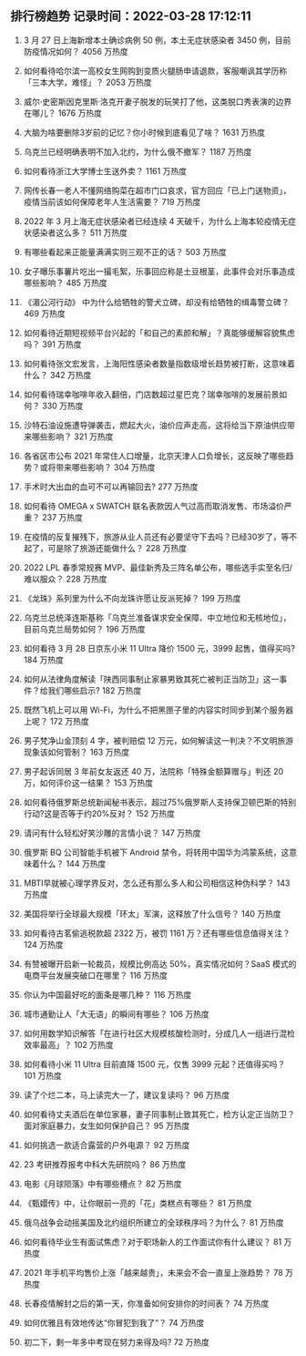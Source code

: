 
## 排行榜趋势 记录时间：2022-03-28 17:12:11
  
  1. 3 月 27 日上海新增本土确诊病例 50 例，本土无症状感染者 3450 例，目前防疫情况如何？ 4056 万热度
    
  2. 如何看待哈尔滨一高校女生网购到变质火腿肠申请退款，客服嘲讽其学历称「三本大学，难怪」？ 2053 万热度
    
  3. 威尔·史密斯因克里斯·洛克开妻子脱发的玩笑打了他，这类脱口秀表演的边界在哪儿？ 1676 万热度
    
  4. 大脑为啥要删除3岁前的记忆？你小时候到底看见了啥？ 1631 万热度
    
  5. 乌克兰已经明确表明不加入北约，为什么俄不撤军？ 1187 万热度
    
  6. 如何看待浙江大学博士生送外卖？ 1161 万热度
    
  7. 网传长春一老人不懂网络购菜在超市门口哀求，官方回应「已上门送物资」，疫情当前该如何保障老年人生活需要？ 719 万热度
    
  8. 2022 年 3 月上海无症状感染者已经连续 4 天破千，为什么上海本轮疫情无症状感染者这么多？ 511 万热度
    
  9. 有哪些看起来正能量满满实则三观不正的话？ 503 万热度
    
  10. 女子曝乐事薯片吃出一撮毛絮，乐事回应称是土豆根茎，此事件会对乐事造成哪些影响？ 485 万热度
    
  11. 《湄公河行动》 中为什么给牺牲的警犬立碑，却没有给牺牲的缉毒警立碑？ 469 万热度
    
  12. 如何看待近期短视频平台兴起的「和自己的素颜和解」？真能够缓解容貌焦虑吗？ 391 万热度
    
  13. 如何看待张文宏发言，上海阳性感染者数量指数级增长趋势被打断，这意味着什么？ 342 万热度
    
  14. 如何看待瑞幸咖啡年收入翻倍，门店数超过星巴克？瑞幸咖啡的发展前景如何？ 330 万热度
    
  15. 沙特石油设施遭导弹袭击，燃起大火，油价应声走高，这将给当下原油供应带来哪些影响？ 321 万热度
    
  16. 各省区市公布 2021 年常住人口增量，北京天津人口负增长，这反映了哪些趋势？或将带来哪些影响？ 304 万热度
    
  17. 手术时大出血的血可不可以再输回去? 277 万热度
    
  18. 如何看待 OMEGA x SWATCH 联名表款因人气过高而取消发售、市场溢价严重？ 237 万热度
    
  19. 在疫情的反复摧残下，旅游从业人员还有必要坚守下去吗？已经30岁了，等不起了，可是除了旅游还能做什么？ 228 万热度
    
  20. 2022 LPL 春季常规赛 MVP、最佳新秀及三阵名单公布，哪些选手实至名归/难以服众？ 228 万热度
    
  21. 《龙珠》系列里为什么不向龙珠许愿让反派死掉？ 199 万热度
    
  22. 乌克兰总统泽连斯基称「乌克兰准备谋求安全保障、中立地位和无核地位」，目前乌克兰局势如何？ 196 万热度
    
  23. 如何看待 3 月 28 日京东小米 11 Ultra 降价 1500 元，3999 起售，值得买吗? 184 万热度
    
  24. 如何从法律角度解读「陕西同事制止家暴男致其死亡被判正当防卫」这一事件？给我们哪些启示? 182 万热度
    
  25. 既然飞机上可以用 Wi-Fi，为什么不把黑匣子里的内容实时同步到某个服务器上呢？ 172 万热度
    
  26. 男子梵净山金顶刻 4 字，被判赔偿 12 万元，如何解读这一判决？不文明旅游现象该如何管制？ 163 万热度
    
  27. 男子起诉同居 3 年前女友返还 40 万，法院称「特殊金额算赠与」判还 20 万，如何评价这一结果？ 153 万热度
    
  28. 如何看待俄罗斯总统新闻秘书表示，超过75%俄罗斯人支持保卫顿巴斯的特别行动?这是否等于约20%反对？ 152 万热度
    
  29. 请问有什么轻松好笑沙雕的言情小说？ 147 万热度
    
  30. 俄罗斯 BQ 公司智能手机被下 Android 禁令，将转用中国华为鸿蒙系统，这意味着什么？ 144 万热度
    
  31. MBTI早就被心理学界反对，怎么还有那么多人和公司相信这种伪科学？ 143 万热度
    
  32. 美国将举行全球最大规模「环太」军演，这释放了什么信号？ 140 万热度
    
  33. 如何看待古茗偷逃税款超 2322 万，被罚 1161 万？还有哪些信息值得关注？ 124 万热度
    
  34. 有赞被曝开启新一轮裁员，规模比例高达 50%，真实情况如何？SaaS 模式的电商平台发展突破口在哪里？ 116 万热度
    
  35. 你认为中国最好吃的面条是哪几种？ 116 万热度
    
  36. 城市通勤让人「大无语」的瞬间有哪些？ 106 万热度
    
  37. 如何用数学知识解答「在进行社区大规模核酸检测时，分成几人一组进行混检效率最高」？ 102 万热度
    
  38. 如何看待小米 11 Ultra 目前直降 1500 元，仅售 3999 元起？还值得买吗？ 101 万热度
    
  39. 读了个烂二本，马上读完大一了，建议复读吗？ 96 万热度
    
  40. 如何看待丈夫酒后在单位家暴，妻子同事制止致其死亡，检方认定正当防卫？面对家庭暴力，女生如何保护自己？ 95 万热度
    
  41. 如何挑选一款适合露营的户外电源？ 92 万热度
    
  42. 23 考研推荐报考中科大先研院吗？ 86 万热度
    
  43. 电影《月球陨落》中有哪些槽点？ 82 万热度
    
  44. 《甄嬛传》中，让你眼前一亮的「花」类糕点有哪些？ 81 万热度
    
  45. 俄乌战争会动摇美国及北约组织所建立的全球秩序吗？为什么？ 81 万热度
    
  46. 如何看待毕业生有面试焦虑？对于职场新人的工作面试你有什么建议？ 81 万热度
    
  47. 2021 年手机平均售价上涨「越来越贵」，未来会不会一直呈上涨趋势？ 78 万热度
    
  48. 长春疫情解封之后的第一天，你准备如何安排你的时间表？ 74 万热度
    
  49. 如何优雅且有效地传达“你冒犯到我了”？ 74 万热度
    
  50. 初二下，剩一年多中考现在努力来得及吗? 72 万热度
    